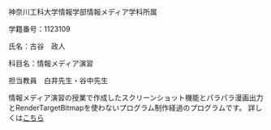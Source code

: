 神奈川工科大学情報学部情報メディア学科所属

学籍番号：1123109

氏名：古谷　政人

科目名：情報メディア演習

担当教員　白井先生・谷中先生


情報メディア演習の授業で作成したスクリーンショット機能とパラパラ漫画出力とRenderTargetBitmapを使わないプログラム制作経過のプログラムです。
詳しくは[こちら](https://github.com/mf0724/seika/wiki/Wpr_furuya)
